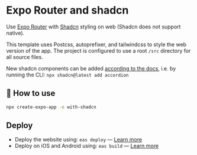 # Expo Router and shadcn

Use [Expo Router](https://docs.expo.dev/router/introduction/) with [Shadcn](https://ui.shadcn.com/) styling on web (Shadcn does not support native).

This template uses Postcss, autoprefixer, and tailwindcss to style the web version of the app. The project is configured to use a root `/src` directory for all source files.

New shadcn components can be added [according to the docs](https://ui.shadcn.com/docs/components/accordion), i.e. by running the CLI: `npx shadcn@latest add accordion`

## 🚀 How to use

```sh
npx create-expo-app -e with-shadcn
```

## Deploy

- Deploy the website using: `eas deploy` — [Learn more](https://docs.expo.dev/eas/hosting/get-started/)
- Deploy on iOS and Android using: `eas build` — [Learn more](https://expo.dev/eas)
<!-- - Develop in the browser with [stackblitz](https://stackblitz.com/github/expo/examples/tree/master/with-shadcn). -->
